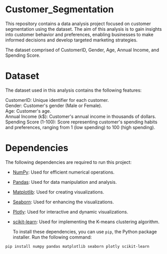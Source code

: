 # Customer_Segmentation

This repository contains a data analysis project focused on customer segmentation using the dataset. The aim of this analysis is to gain insights into customer behavior and preferences, enabling businesses to make informed decisions and develop targeted marketing strategies.

The dataset comprised of CustomerID, Gender, Age, Annual Income, and Spending Score. 

# Dataset
The dataset used in this analysis contains the following features:

CustomerID: Unique identifier for each customer.  
Gender: Customer's gender (Male or Female).  
Age: Customer's age.  
Annual Income (k$): Customer's annual income in thousands of dollars.  
Spending Score (1-100): Score representing customer's spending habits and preferences, ranging from 1 (low spending) to 100 (high spending).  

# Dependencies
The following dependencies are required to run this project:

- [NumPy](https://numpy.org/):
    Used for efficient numerical operations.
- [Pandas](https://pandas.pydata.org/):
    Used for data manipulation and analysis.
- [Matplotlib](https://matplotlib.org/):
    Used for creating visualizations.
- [Seaborn](https://seaborn.pydata.org/):
    Used for enhancing the visualizations.
- [Plotly](https://plotly.com/python/):
    Used for interactive and dynamic visualizations.
- [scikit-learn](https://scikit-learn.org/):
    Used for implementing the K-means clustering algorithm.

  To install these dependencies, you can use `pip`, the Python package installer. Run the following command:

```shell
pip install numpy pandas matplotlib seaborn plotly scikit-learn
